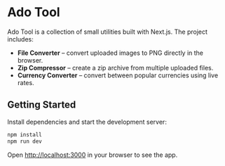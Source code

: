 # Ado Tool

Ado Tool is a collection of small utilities built with Next.js. The project includes:

- **File Converter** – convert uploaded images to PNG directly in the browser.
- **Zip Compressor** – create a zip archive from multiple uploaded files.
- **Currency Converter** – convert between popular currencies using live rates.

## Getting Started

Install dependencies and start the development server:

```bash
npm install
npm run dev
```

Open [http://localhost:3000](http://localhost:3000) in your browser to see the app.

